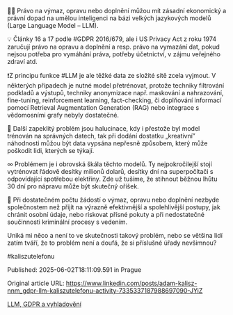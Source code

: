 🧑‍⚖️ Právo na výmaz, opravu nebo doplnění můžou mít zásadní ekonomický a právní dopad na umělou inteligenci na bázi velkých jazykových modelů (Large Language Model – LLM).


💡 Články 16 a 17 podle #GDPR 2016/679, ale i US Privacy Act z roku 1974 zaručují právo na opravu a doplnění a resp. právo na vymazání dat, pokud nejsou potřeba pro vymáhání práva, potřeby účetnictví, v zájmu veřejného zdraví atd.


❗Z principu funkce #LLM je ale těžké data ze složité sítě zcela vyjmout. V některých případech je nutné model přetrénovat, protože techniky filtrování podkladů a výstupů, techniky anonymizace např. maskování a nahrazování, fine-tuning, reinforcement learning, fact-checking, či doplňování informací pomocí Retrieval Augmentation Generation (RAG) nebo integrace s vědomosními grafy nebyly dostatečné.


🤯 Další zapeklitý problém jsou halucinace, kdy i přestože byl model trénován na správných datech, tak při dodání dostatku „kreativní” náhodnosti můžou být data vypsána nepřesně způsobem, který může poškodit lidi, kterých se týkají.


∞ Problémem je i obrovská škála těchto modelů. Ty nejpokročilejší stojí vytrénovat řádově desítky milionů dolarů, desítky dní na superpočítači s odpovídající spotřebou elektřiny. Zde už tušíme, že stihnout běžnou lhůtu 30 dní pro nápravu může být skutečný oříšek.


🌊 Při dostatečném počtu žádostí o výmaz, opravu nebo doplnění nezbyde společnostem než přijít na výrazně efektivnější a spolehlivější postupy, jak chránit osobní údaje, nebo riskovat přísné pokuty a při nedostatečné součinnosti kriminální procesy s vedením.


Uniká mi něco a není to ve skutečnosti takový problém, nebo se většina lidí zatím tváří, že to problém není a doufá, že si příslušné úřady nevšimnou?


#kaliszutelefonu


Published: 2025-06-02T18:11:09.591 in Prague

Original article URL: https://www.linkedin.com/posts/adam-kalisz-nnm_gdpr-llm-kaliszutelefonu-activity-7335337187988697090-JYiZ

[LLM, GDPR a vyhladovění](./media/LLM-GDPR-starvation.png)